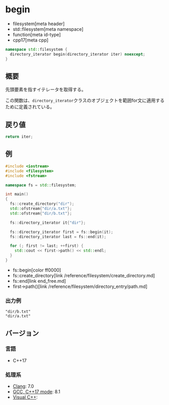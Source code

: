 # begin
* filesystem[meta header]
* std::filesystem[meta namespace]
* function[meta id-type]
* cpp17[meta cpp]

```cpp
namespace std::filesystem {
  directory_iterator begin(directory_iterator iter) noexcept;
}
```

## 概要
先頭要素を指すイテレータを取得する。

この関数は、`directory_iterator`クラスのオブジェクトを範囲for文に適用するために定義されている。


## 戻り値
```cpp
return iter;
```


## 例
```cpp example
#include <iostream>
#include <filesystem>
#include <fstream>

namespace fs = std::filesystem;

int main()
{
  fs::create_directory("dir");
  std::ofstream{"dir/a.txt"};
  std::ofstream{"dir/b.txt"};

  fs::directory_iterator it{"dir"};

  fs::directory_iterator first = fs::begin(it);
  fs::directory_iterator last = fs::end(it);

  for (; first != last; ++first) {
    std::cout << first->path() << std::endl;
  }
}
```
* fs::begin[color ff0000]
* fs::create_directory[link /reference/filesystem/create_directory.md]
* fs::end[link end_free.md]
* first->path()[link /reference/filesystem/directory_entry/path.md]

### 出力例
```
"dir/b.txt"
"dir/a.txt"
```

## バージョン
### 言語
- C++17

### 処理系
- [Clang](/implementation.md#clang): 7.0
- [GCC, C++17 mode](/implementation.md#gcc): 8.1
- [Visual C++](/implementation.md#visual_cpp):
